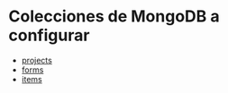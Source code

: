 # Colecciones de MongoDB a configurar

- [projects](/docs/projects)
- [forms](/docs/forms)
- [items](/docs/items)
